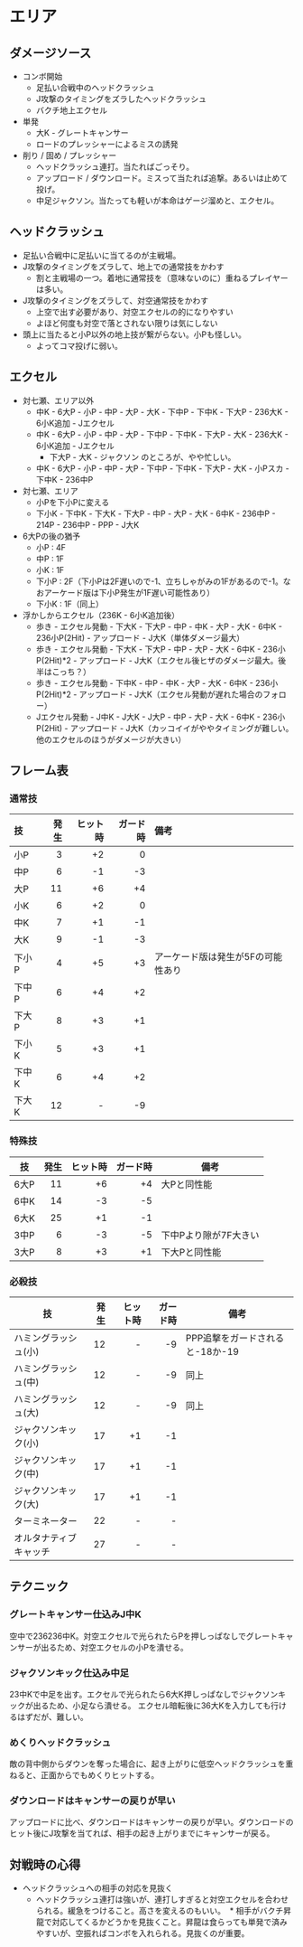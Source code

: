 # エリア

## ダメージソース

* コンボ開始
  * 足払い合戦中のヘッドクラッシュ
  * J攻撃のタイミングをズラしたヘッドクラッシュ
  * バクチ地上エクセル
* 単発
  * 大K - グレートキャンサー
  * ロードのプレッシャーによるミスの誘発
* 削り / 固め / プレッシャー
  * ヘッドクラッシュ連打。当たればごっそり。
  * アップロード / ダウンロード。ミスって当たれば追撃。あるいは止めて投げ。
  * 中足ジャクソン。当たっても軽いが本命はゲージ溜めと、エクセル。


## ヘッドクラッシュ

* 足払い合戦中に足払いに当てるのが主戦場。
* J攻撃のタイミングをズラして、地上での通常技をかわす
  * 割と主戦場の一つ。着地に通常技を（意味ないのに）重ねるプレイヤーは多い。
* J攻撃のタイミングをズラして、対空通常技をかわす
  * 上空で出す必要があり、対空エクセルの的になりやすい
  * よほど何度も対空で落とされない限りは気にしない
* 頭上に当たると小P以外の地上技が繋がらない。小Pも怪しい。
  * よってコマ投げに弱い。


## エクセル

* 対七瀬、エリア以外
  * 中K - 6大P - 小P - 中P - 大P - 大K - 下中P - 下中K - 下大P - 236大K - 6小K追加 - Jエクセル
  * 中K - 6大P - 小P - 中P - 大P - 下中P - 下中K - 下大P - 大K - 236大K - 6小K追加 - Jエクセル
    * 下大P - 大K - ジャクソン のところが、やや忙しい。
  * 中K - 6大P - 小P - 中P - 大P - 下中P - 下中K - 下大P - 大K - 小Pスカ - 下中K - 236中P
* 対七瀬、エリア
  * 小Pを下小Pに変える
  * 下小K - 下中K - 下大K - 下大P - 中P - 大P - 大K - 6中K - 236中P - 214P - 236中P - PPP - J大K
* 6大Pの後の猶予
  * 小P : 4F
  * 中P : 1F
  * 小K : 1F
  * 下小P : 2F（下小Pは2F遅いので-1、立ちしゃがみの1Fがあるので-1。なおアーケード版は下小P発生が1F遅い可能性あり）
  * 下小K : 1F（同上）
* 浮かしからエクセル（236K - 6小K追加後）
  * 歩き - エクセル発動 - 下大K - 下大P - 中P - 中K - 大P - 大K - 6中K - 236小P(2Hit) - アップロード - J大K（単体ダメージ最大）
  * 歩き - エクセル発動 - 下大K - 下大P - 中P - 大P - 大K - 6中K - 236小P(2Hit)*2 - アップロード - J大K（エクセル後ヒザのダメージ最大。後半はこっち？）
  * 歩き - エクセル発動 - 下中K - 中P - 中K - 大P - 大K - 6中K - 236小P(2Hit)*2 - アップロード - J大K（エクセル発動が遅れた場合のフォロー）
  * Jエクセル発動 - J中K - J大K - J大P - 中P - 大P - 大K - 6中K - 236小P(2Hit) - アップロード - J大K（カッコイイがややタイミングが難しい。他のエクセルのほうがダメージが大きい）


## フレーム表

### 通常技

|技|発生|ヒット時|ガード時|備考|
|:--|--:|------:|-----:|:--|
|小P|3|+2|0||
|中P|6|-1|-3||
|大P|11|+6|+4||
|小K|6|+2|0||
|中K|7|+1|-1||
|大K|9|-1|-3||
|下小P|4|+5|+3|アーケード版は発生が5Fの可能性あり|
|下中P|6|+4|+2||
|下大P|8|+3|+1||
|下小K|5|+3|+1||
|下中K|6|+4|+2||
|下大K|12|-|-9||


### 特殊技

|技|発生|ヒット時|ガード時|備考|
|--|--:|------:|-----:|---|
|6大P|11|+6|+4|大Pと同性能|
|6中K|14|-3|-5||
|6大K|25|+1|-1||
|3中P|6|-3|-5|下中Pより隙が7F大きい|
|3大P|8|+3|+1|下大Pと同性能|


### 必殺技

|技|発生|ヒット時|ガード時|備考|
|--|--:|------:|-----:|---|
|ハミングラッシュ(小)|12|-|-9|PPP追撃をガードされると-18か-19|
|ハミングラッシュ(中)|12|-|-9|同上|
|ハミングラッシュ(大)|12|-|-9|同上|
|ジャクソンキック(小)|17|+1|-1||
|ジャクソンキック(中)|17|+1|-1||
|ジャクソンキック(大)|17|+1|-1||
|ターミネーター|22|-|-||
|オルタナティブキャッチ|27|-|-||

## テクニック

### グレートキャンサー仕込みJ中K

空中で236236中K。対空エクセルで光られたらPを押しっぱなしでグレートキャンサーが出るため、対空エクセルの小Pを潰せる。

### ジャクソンキック仕込み中足

23中Kで中足を出す。エクセルで光られたら6大K押しっぱなしでジャクソンキックが出るため、小足なら潰せる。
エクセル暗転後に36大Kを入力しても行けるはずだが、難しい。

### めくりヘッドクラッシュ

敵の背中側からダウンを奪った場合に、起き上がりに低空ヘッドクラッシュを重ねると、正面からでもめくりヒットする。

### ダウンロードはキャンサーの戻りが早い

アップロードに比べ、ダウンロードはキャンサーの戻りが早い。ダウンロードのヒット後にJ攻撃を当てれば、相手の起き上がりまでにキャンサーが戻る。

## 対戦時の心得

* ヘッドクラッシュへの相手の対応を見抜く
  * ヘッドクラッシュ連打は強いが、連打しすぎると対空エクセルを合わせられる。緩急をつけること。高さを変えるのもいい。
  * 相手がバクチ昇龍で対応してくるかどうかを見抜くこと。昇龍は食らっても単発で済みやすいが、空振ればコンボを入れられる。見抜くのが重要。


